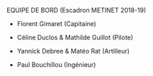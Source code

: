 EQUIPE DE BORD (Escadron METINET 2018-19)

-    Florent Gimaret (Capitaine)

-    Céline Duclos & Mathilde Guillot (Pilote)

-    Yannick Debree & Matéo Rat (Artilleur)

-    ​Paul Bouchillou (Ingénieur)
